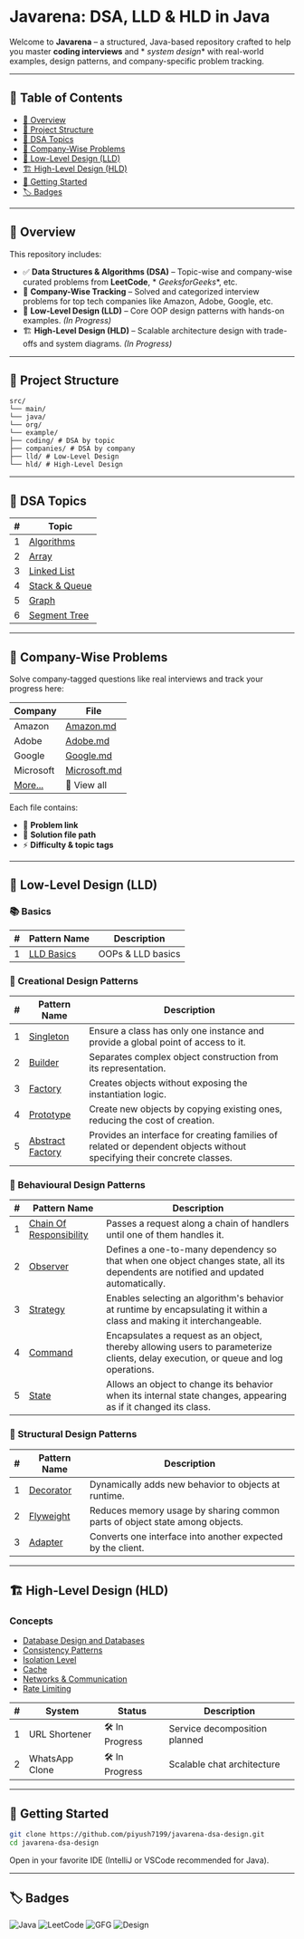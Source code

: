 # Javarena: DSA, LLD & HLD in Java

Welcome to **Javarena** – a structured, Java-based repository crafted to help you master **coding interviews** and *
*system design** with real-world examples, design patterns, and company-specific problem tracking.

---

## 📌 Table of Contents

- [🎯 Overview](#-overview)
- [📁 Project Structure](#-project-structure)
- [📘 DSA Topics](#-dsa-topics)
- [🏢 Company-Wise Problems](#-company-wise-problems)
- [🧩 Low-Level Design (LLD)](#-low-level-design-lld)
- [🏗 High-Level Design (HLD)](#-high-level-design-hld)
- [🚀 Getting Started](#-getting-started)
- [🏷️ Badges](#%EF%B8%8F-badges)

---

## 🎯 Overview

This repository includes:

- ✅ **Data Structures & Algorithms (DSA)** – Topic-wise and company-wise curated problems from **LeetCode**, *
  *GeeksforGeeks**, etc.
- 🏢 **Company-Wise Tracking** – Solved and categorized interview problems for top tech companies like Amazon, Adobe,
  Google, etc.
- 🧩 **Low-Level Design (LLD)** – Core OOP design patterns with hands-on examples. *(In Progress)*
- 🏗 **High-Level Design (HLD)** – Scalable architecture design with trade-offs and system diagrams. *(In Progress)*

---

## 📁 Project Structure

```
src/
└── main/
└── java/
└── org/
└── example/
├── coding/ # DSA by topic
├── companies/ # DSA by company
├── lld/ # Low-Level Design
└── hld/ # High-Level Design
```

---

## 📘 DSA Topics

| # | Topic                                                                                      | 
|---|--------------------------------------------------------------------------------------------|
| 1 | [Algorithms](./src/main/java/org/example/coding/algorithms/README.md)                      |
| 2 | [Array](./src/main/java/org/example/coding/datastructures/arrays/README.md)                |
| 3 | [Linked List](./src/main/java/org/example/coding/datastructures/linkedList/README.md)      |
| 4 | [Stack & Queue](./src/main/java/org/example/coding/datastructures/stackAndQueue/README.md) |
| 5 | [Graph](./src/main/java/org/example/coding/datastructures/graph/README.md)                 |
| 6 | [Segment Tree](./src/main/java/org/example/coding/datastructures/segmentTree/README.md)    |

---

## 🏢 Company-Wise Problems

Solve company-tagged questions like real interviews and track your progress here:

| Company                                          | File                                                               |
|--------------------------------------------------|--------------------------------------------------------------------|
| Amazon                                           | [Amazon.md](./src/main/java/org/example/companies/Amazon.md)       |
| Adobe                                            | [Adobe.md](./src/main/java/org/example/companies/Adobe.md)         |
| Google                                           | [Google.md](./src/main/java/org/example/companies/Google.md)       |
| Microsoft                                        | [Microsoft.md](./src/main/java/org/example/companies/Microsoft.md) |
| [More...](./src/main/java/org/example/companies) | 📁 View all                                                        |

Each file contains:

- 🎯 **Problem link**
- 📂 **Solution file path**
- ⚡️ **Difficulty & topic tags**

---

## 🧩 Low-Level Design (LLD)

### 📚 Basics

| # | Pattern Name                                                   | Description       | 
|---|----------------------------------------------------------------|-------------------|
| 1 | [LLD Basics](./src/main/java/org/example/lld/basics/README.md) | OOPs & LLD basics |

### 🔨 Creational Design Patterns

| # | Pattern Name                                                                                      | Description                                                                                                            |
|---|---------------------------------------------------------------------------------------------------|------------------------------------------------------------------------------------------------------------------------|
| 1 | [Singleton](./src/main/java/org/example/lld/patterns/creational/singleton/README.md)              | Ensure a class has only one instance and provide a global point of access to it.                                       |
| 2 | [Builder](./src/main/java/org/example/lld/patterns/creational/builder/README.md)                  | Separates complex object construction from its representation.                                                         |
| 3 | [Factory](./src/main/java/org/example/lld/patterns/creational/factory/README.md)                  | Creates objects without exposing the instantiation logic.                                                              |
| 4 | [Prototype](./src/main/java/org/example/lld/patterns/creational/prototype/README.md)              | Create new objects by copying existing ones, reducing the cost of creation.                                            |
| 5 | [Abstract Factory](./src/main/java/org/example/lld/patterns/creational/abstractFactory/README.md) | Provides an interface for creating families of related or dependent objects without specifying their concrete classes. |

### 🧠 Behavioural Design Patterns

| # | Pattern Name                                                                                                    | Description                                                                                                                        |
|---|-----------------------------------------------------------------------------------------------------------------|------------------------------------------------------------------------------------------------------------------------------------|
| 1 | [Chain Of Responsibility](./src/main/java/org/example/lld/patterns/behavioural/chainOfResponsibility/README.md) | Passes a request along a chain of handlers until one of them handles it.                                                           |
| 2 | [Observer](./src/main/java/org/example/lld/patterns/behavioural/observer/README.md)                             | Defines a one-to-many dependency so that when one object changes state, all its dependents are notified and updated automatically. |
| 3 | [Strategy](./src/main/java/org/example/lld/patterns/behavioural/strategy/README.md)                             | Enables selecting an algorithm's behavior at runtime by encapsulating it within a class and making it interchangeable.             |
| 4 | [Command](./src/main/java/org/example/lld/patterns/behavioural/command/README.md)                               | Encapsulates a request as an object, thereby allowing users to parameterize clients, delay execution, or queue and log operations. |
| 5 | [State](./src/main/java/org/example/lld/patterns/behavioural/state/README.md)                                   | Allows an object to change its behavior when its internal state changes, appearing as if it changed its class.                     |

### 🧱 Structural Design Patterns

| # | Pattern Name                                                                         | Description                                                                 |
|---|--------------------------------------------------------------------------------------|-----------------------------------------------------------------------------|
| 1 | [Decorator](./src/main/java/org/example/lld/patterns/structural/decorator/README.md) | Dynamically adds new behavior to objects at runtime.                        |
| 2 | [Flyweight](./src/main/java/org/example/lld/patterns/structural/flyweight/README.md) | Reduces memory usage by sharing common parts of object state among objects. |
| 3 | [Adapter](./src/main/java/org/example/lld/patterns/structural/adapter/README.md)     | Converts one interface into another expected by the client.                 |

---

## 🏗 High-Level Design (HLD)

### Concepts

- [Database Design and Databases](./src/main/java/org/example/hld/concepts/database_design.md)
- [Consistency Patterns](./src/main/java/org/example/hld/concepts/consistency_models.md)
- [Isolation Level](./src/main/java/org/example/hld/concepts/isolation_levels.md)
- [Cache](./src/main/java/org/example/hld/concepts/cache.md)
- [Networks & Communication](./src/main/java/org/example/hld/concepts/networks.md)
- [Rate Limiting](./src/main/java/org/example/hld/concepts/rate-limiting.md)

| # | System         | Status         | Description                   |
|---|----------------|----------------|-------------------------------|
| 1 | URL Shortener  | 🛠 In Progress | Service decomposition planned |
| 2 | WhatsApp Clone | 🛠 In Progress | Scalable chat architecture    |

---

## 🚀 Getting Started

```bash
git clone https://github.com/piyush7199/javarena-dsa-design.git
cd javarena-dsa-design
```

Open in your favorite IDE (IntelliJ or VSCode recommended for Java).

---

## 🏷️ Badges

![Java](https://img.shields.io/badge/language-Java-orange)
![LeetCode](https://img.shields.io/badge/platform-LeetCode-blue)
![GFG](https://img.shields.io/badge/platform-GeeksforGeeks-blue)
![Design](https://img.shields.io/badge/focus-HLD/LLD-success)